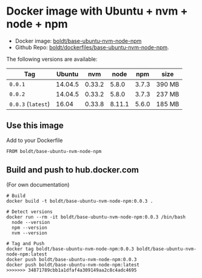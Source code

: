 # Docker image with Ubuntu + nvm + node + npm

* Docker image: [boldt/base-ubuntu-nvm-node-npm](https://hub.docker.com/r/boldt/base-ubuntu-nvm-node-npm/)
* Github Repo: [boldt/dockerfiles/base-ubuntu-nvm-node-npm](https://github.com/boldt/dockerfiles/tree/master/base-ubuntu-nvm-node-npm/).

The following versions are available:

| Tag                 | Ubuntu  | nvm     | node   | npm    | size   |
|-------------------- |-------- | ------- |------- |------- | ------ |
| `0.0.1`             | 14.04.5 | 0.33.2  | 5.8.0  | 3.7.3  | 390 MB |
| `0.0.2`             | 14.04.5 | 0.33.2  | 5.8.0  | 3.7.3  | 237 MB |
| `0.0.3` (`latest`)  | 16.04   | 0.33.8  | 8.11.1 | 5.6.0  | 185 MB |

## Use this image

Add to your Dockerfile

```
FROM boldt/base-ubuntu-nvm-node-npm
```

## Build and push to hub.docker.com

(For own documentation)

```
# Build
docker build -t boldt/base-ubuntu-nvm-node-npm:0.0.3 .

# Detect versions
docker run --rm -it boldt/base-ubuntu-nvm-node-npm:0.0.3 /bin/bash
  node --version
  npm --version
  nvm --version

# Tag and Push
docker tag boldt/base-ubuntu-nvm-node-npm:0.0.3 boldt/base-ubuntu-nvm-node-npm:latest
docker push boldt/base-ubuntu-nvm-node-npm:0.0.3
docker push boldt/base-ubuntu-nvm-node-npm:latest
>>>>>>> 34871789cbb1a1dfaf4a309149aa2c8c4adc4695
```
